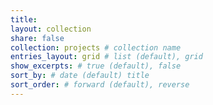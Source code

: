 ```yaml
---
title: 
layout: collection
share: false
collection: projects # collection name
entries_layout: grid # list (default), grid
show_excerpts: # true (default), false
sort_by: # date (default) title
sort_order: # forward (default), reverse
---
```

